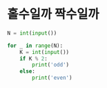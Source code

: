 # 홀수일까 짝수일까

```python
N = int(input())

for _ in range(N):
    K = int(input())
    if K % 2:
        print('odd')
    else:
        print('even')
```

